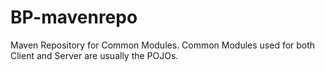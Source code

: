 # BP-mavenrepo
Maven Repository for Common Modules. Common Modules used for both Client and Server are usually the POJOs.
